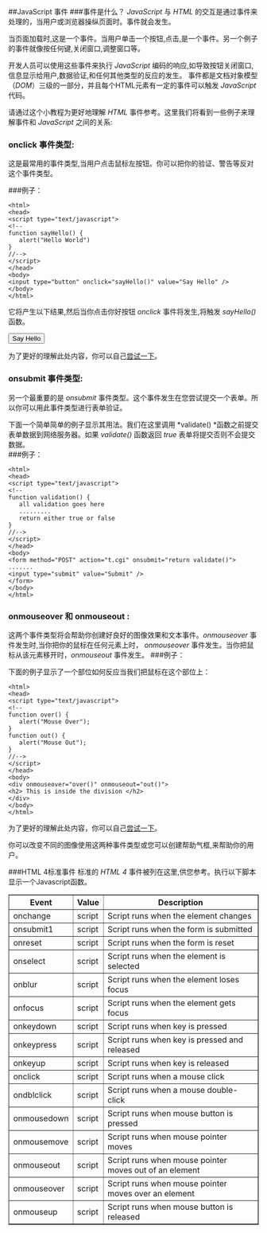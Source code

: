 ##JavaScript 事件
###事件是什么？
*JavaScript* 与 *HTML* 的交互是通过事件来处理的，当用户或浏览器操纵页面时。事件就会发生。  

当页面加载时,这是一个事件。当用户单击一个按钮,点击,是一个事件。另一个例子的事件就像按任何键,关闭窗口,调整窗口等。  

开发人员可以使用这些事件来执行 *JavaScript* 编码的响应,如导致按钮关闭窗口,信息显示给用户,数据验证,和任何其他类型的反应的发生。
事件都是文档对象模型（*DOM*）三级的一部分，并且每个HTML元素有一定的事件可以触发 *JavaScript* 代码。  

请通过这个小教程为更好地理解 *HTML* 事件参考。这里我们将看到一些例子来理解事件和 *JavaScript* 之间的关系:  

### onclick 事件类型:
这是最常用的事件类型,当用户点击鼠标左按钮。你可以把你的验证、警告等反对这个事件类型。  

###例子：  

    <html>
    <head>
    <script type="text/javascript">
    <!--
    function sayHello() {
       alert("Hello World")
    }
    //-->
    </script>
    </head>
    <body>
    <input type="button" onclick="sayHello()" value="Say Hello" />
    </body>
    </html>  

它将产生以下结果,然后当你点击你好按钮 *onclick* 事件将发生,将触发     *sayHello()* 函数。

<html>
<head>
<script type="text/javascript">
<!--
function sayHello() {
   alert("Hello World")
}
//-->
</script>
</head>
<body>
<input type="button" onclick="sayHello()" value="Say Hello" />
</body>
</html>

为了更好的理解此处内容，你可以自己[尝试一下](http://www.tutorialspoint.com/cgi-bin/practice.cgi?file=javascript_4)。
### onsubmit 事件类型:  

另一个最重要的是 *onsubmit* 事件类型。这个事件发生在您尝试提交一个表单。所以你可以用此事件类型进行表单验证。  

下面一个简单简单的例子显示其用法。我们在这里调用 *validate() *函数之前提交表单数据到网络服务器。如果 *validate()* 函数返回 *true* 表单将提交否则不会提交数据。  
###例子：  

    <html>
    <head>
    <script type="text/javascript">
    <!--
    function validation() {
       all validation goes here
       .........
       return either true or false
    }
    //-->
    </script>
    </head>
    <body>
    <form method="POST" action="t.cgi" onsubmit="return validate()">
    .......
    <input type="submit" value="Submit" />
    </form>
    </body>
    </html>  
### onmouseover 和 onmouseout :  

这两个事件类型将会帮助你创建好良好的图像效果和文本事件。*onmouseover* 事件发生时,当你把你的鼠标在任何元素上时， *onmouseover* 事件发生。当你把鼠标从该元素移开时，*onmouseout* 事件发生。
###例子：  

下面的例子显示了一个部位如何反应当我们把鼠标在这个部位上：   

    <html>
    <head>
    <script type="text/javascript">
    <!--
    function over() {
       alert("Mouse Over");
    }
    function out() {
       alert("Mouse Out");
    }
    //-->
    </script>
    </head>
    <body>
    <div onmouseover="over()" onmouseout="out()">
    <h2> This is inside the division </h2>
    </div>
    </body>
    </html>  
    
为了更好的理解此处内容，你可以自己[尝试一下](http://www.tutorialspoint.com/cgi-bin/practice.cgi?file=javascript_26)。  

你可以改变不同的图像使用这两种事件类型或您可以创建帮助气框,来帮助你的用户。  

###HTML 4标准事件
标准的 *HTML 4* 事件被列在这里,供您参考。执行以下脚本显示一个Javascript函数。
<table border="">
<tr>
<th>Event</th>
<th>Value</th>
<th>Description</th>
</tr>
<tr>
<td>onchange</td>
<td>script</td>
<td>Script runs when the element changes</td>
</tr>
<tr>
<td>onsubmit1</td>
<td>script</td>
<td>Script runs when the form is submitted</td>
</tr>
<tr>
<td>onreset</td>
<td>script</td>
<td>Script runs when the form is reset</td>
</tr>
<tr>
<td>onselect</td>
<td>script</td>
<td>Script runs when the element is selected</td>
</tr>
<tr>
<td>onblur</td>
<td>script</td>
<td>Script runs when the element loses focus</td>
</tr>
<tr>
<td>onfocus</td>
<td>script</td>
<td>Script runs when the element gets focus</td>
</tr><tr>
<td>onkeydown</td>
<td>script</td>
<td>Script runs when key is pressed</td>
</tr>
<tr>
<td>onkeypress</td>
<td>script</td>
<td>Script runs when key is pressed and released</td>
</tr>
<tr>
<td>onkeyup</td>
<td>script</td>
<td>Script runs when key is released</td>
</tr>
<td>onclick</td>
<td>script</td>
<td>Script runs when a mouse click</td>
</tr>
<td>ondblclick</td>
<td>script</td>
<td>Script runs when a mouse double-click</td>
</tr>
<td>onmousedown</td>
<td>script</td>
<td>Script runs when mouse button is pressed</td>
</tr>
<td>onmousemove</td>
<td>script</td>
<td>Script runs when mouse pointer moves</td>
</tr>
<td>onmouseout</td>
<td>script</td>
<td>Script runs when mouse pointer moves out of an element</td>
</tr>
<td>onmouseover</td>
<td>script</td>
<td>Script runs when mouse pointer moves over an element</td>
</tr>
<td>onmouseup</td>
<td>script</td>
<td>Script runs when mouse button is released</td>
</tr>
</table>  


